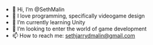 - 👋 Hi, I’m @SethMalin
- 👀 I love programming, specifically videogame design
- 🌱 I’m currently learning Unity
- 💞️ I’m looking to enter the world of game development
- 📫 How to reach me: sethjarrydmalin@gmail.com

<!---
SethMalin/SethMalin is a ✨ special ✨ repository because its `README.md` (this file) appears on your GitHub profile.
You can click the Preview link to take a look at your changes.
--->
